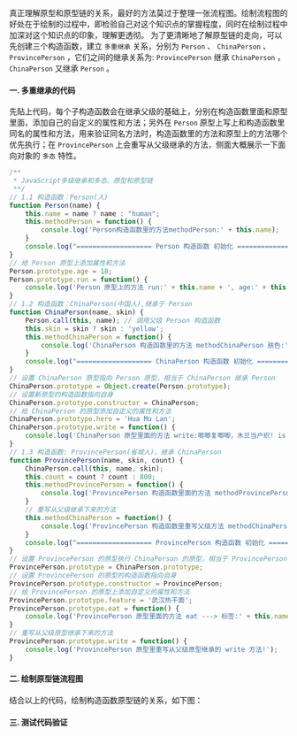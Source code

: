 <!--
 * @Author: jerrychane
 * @LastEditors: jerrychane
 * @Date: 2021-09-23 23:06:09
 * @LastEditTime: 2021-09-24 08:37:40
-->
真正理解原型和原型链的关系，最好的方法莫过于整理一张流程图。绘制流程图的好处在于绘制的过程中，即检验自己对这个知识点的掌握程度，同时在绘制过程中加深对这个知识点的印象，理解更透彻。
为了更清晰地了解原型链的走向，可以先创建三个构造函数，建立 `多重继承` 关系，分别为 `Person` 、 `ChinaPerson` 、 `ProvincePerson` ，它们之间的继承关系为: `ProvincePerson` 继承 `ChinaPerson` ， `ChinaPerson` 又继承 `Person` 。
 

#### 一. 多重继承的代码

先贴上代码，每个子构造函数会在继承父级的基础上，分别在构造函数里面和原型里面，添加自己的自定义的属性和方法；另外在 `Person` 原型上写上和构造函数里同名的属性和方法，用来验证同名方法时，构造函数里的方法和原型上的方法哪个优先执行；在 `ProvincePerson` 上会重写从父级继承的方法，侧面大概展示一下面向对象的 `多态` 特性。

```js
/**
 * JavaScript多级继承和多态、原型和原型链
 **/
// 1.1 构造函数：Person(人)
function Person(name) {
    this.name = name ? name : "human";
    this.methodPerson = function() {
        console.log('Person构造函数里的方法methodPerson:' + this.name);
    }
    console.log("=================== Person 构造函数 初始化 ===================");
}
// 给 Person 原型上添加属性和方法
Person.prototype.age = 18;
Person.prototype.run = function() {
    console.log('Person 原型上的方法 run:' + this.name + ', age:' + this.age);
}
// 1.2 构造函数：ChinaPerson(中国人),继承于 Person
function ChinaPerson(name, skin) {
    Person.call(this, name); // 调用父级 Person 构造函数
    this.skin = skin ? skin : 'yellow';
    this.methodChinaPerson = function() {
        console.log('ChinaPerson 构造函数里的方法 methodChinaPerson 肤色:' + this.skin + ', 标签:' + this.name);
    }
    console.log("=================== ChinaPerson 构造函数 初始化 ===================");
}
// 设置 ChinaPerson 原型指向 Person 原型，相当于 ChinaPerson 继承 Person
ChinaPerson.prototype = Object.create(Person.prototype);
// 设置新原型的构造函数指向自身
ChinaPerson.prototype.constructor = ChinaPerson;
// 给 ChinaPerson 的原型添加自定义的属性和方法
ChinaPerson.prototype.hero = 'Hua Mu Lan';
ChinaPerson.prototype.write = function() {
    console.log('ChinaPerson 原型里面的方法 write:唧唧复唧唧，木兰当户织! is who ?' + this.hero + ', 标签:' + this.name + ', skin:' + this.skin);
}
// 1.3 构造函数: ProvincePerson(省城人)，继承 ChinaPerson
function ProvincePerson(name, skin, count) {
    ChinaPerson.call(this, name, skin);
    this.count = count ? count : 800;
    this.methodProvincePerson = function() {
        console.log('ProvincePerson 构造函数里面的方法 methodProvincePerson ---> 数量:' + this.count + '万，肤色：' + this.skin + '，标签:' + this.name);
    }
    // 重写从父级继承下来的方法 
    this.methodChinaPerson = function() {
        console.log('ProvincePerson 构造函数里重写父级方法 methodChinaPerson');
    }
    console.log("=================== ProvincePerson 构造函数 初始化 ===================");
}
// 设置 ProvincePerson 的原型执行 ChinaPerson 的原型，相当于 ProvincePerson 继承 ChinaPerson
ProvincePerson.prototype = ChinaPerson.prototype;
// 设置 ProvincePerson 的原型的构造函数指向自身
ProvincePerson.prototype.constructor = ProvincePerson;
// 给 ProvincePerson 的原型上添加自定义的属性和方法
ProvincePerson.prototype.feature = '武汉热干面';
ProvincePerson.prototype.eat = function() {
    console.log('ProvincePerson 原型里面的方法 eat ---> 标签:' + this.name + ',地方小吃是:' + this.feature + ', hero:' + this.hero + ', skin:' + this.skin);
}
// 重写从父级原型继承下来的方法
ProvincePerson.prototype.write = function() {
    console.log('ProvincePerson 原型里重写从父级原型继承的 write 方法!');
}
```

#### 二. 绘制原型链流程图

结合以上的代码，绘制构造函数原型链的关系，如下图：


#### 三. 测试代码验证
